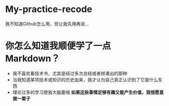 # My-practice-recode
我不知道Github怎么用，但让我先用再说...

# 你怎么知道我顺便学了一点Markdown？
- 我不喜欢看技术书，尤其是经过多次总结或者拼凑出的那种
- 当我知道某项技术或知识的历史由来，我才认为自己真正认识到了它是什么东西
- 理论过多的学习使我大脑萎缩
**如果这些事情足够有趣又能产生价值，我很愿意做一辈子**
